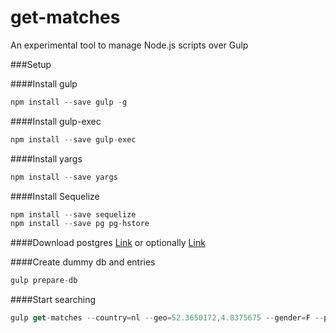 # get-matches
An experimental tool to manage Node.js scripts over Gulp

###Setup

####Install gulp
```javascript
npm install --save gulp -g
```

####Install gulp-exec
```javascript
npm install --save gulp-exec
```

####Install yargs
```javascript
npm install --save yargs
```

####Install Sequelize
```javascript
npm install --save sequelize
npm install --save pg pg-hstore
```

####Download postgres
[Link](http://www.postgresql.org/download/) or optionally [Link](http://postgresapp.com/)

####Create dummy db and entries
```javascript
gulp prepare-db
```

####Start searching
```javascript
gulp get-matches --country=nl --geo=52.3650172,4.8375675 --gender=F --preferences=fridge,ironing
```

